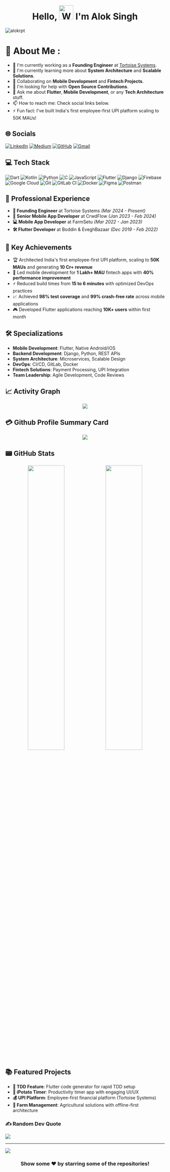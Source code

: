 <h1 align="center"> Hello, <img src="https://raw.githubusercontent.com/nixin72/nixin72/master/wave.gif" 
         alt="Waving hand animated gif"
         height="45"
         width="45" /> I'm Alok Singh</h1>

<p align="left"> <img src="https://komarev.com/ghpvc/?username=alokrpt&label=Views&color=blue&style=plastic&style=for-the-badge" alt="alokrpt" /> </p>

# 💫 About Me :
- 🔭 I'm currently working as a **Founding Engineer** at [Tortoise Systems](https://tortoise.pro/).
- 🌱 I'm currently learning more about **System Architecture** and **Scalable Solutions**.
- 👯 Collaborating on **Mobile Development** and **Fintech Projects**.
- 🤔 I'm looking for help with **Open Source Contributions**.
- 💬 Ask me about **Flutter**, **Mobile Development**, or any **Tech Architecture** stuff.
- 📫 How to reach me: Check social links below.
- ⚡ Fun fact: I've built India's first employee-first UPI platform scaling to 50K MAUs!

## 🌐 Socials
[![LinkedIn](https://img.shields.io/badge/LinkedIn-0077B5?style=for-the-badge&logo=linkedin&logoColor=white)](https://linkedin.com/in/alokrpt) [![Medium](https://img.shields.io/badge/Medium-12100E?style=for-the-badge&logo=medium&logoColor=white)](https://medium.com/@alokrpt) [![GitHub](https://img.shields.io/badge/GitHub-100000?style=for-the-badge&logo=github&logoColor=white)](https://github.com/alokrpt) [![Gmail](https://img.shields.io/badge/Gmail-D14836?style=for-the-badge&logo=gmail&logoColor=white)](mailto:alokrpt@gmail.com)

## 💻 Tech Stack
![Dart](https://img.shields.io/badge/dart-%230175C2.svg?style=for-the-badge&logo=dart&logoColor=white) ![Kotlin](https://img.shields.io/badge/kotlin-%230095D5.svg?style=for-the-badge&logo=kotlin&logoColor=white) ![Python](https://img.shields.io/badge/python-3670A0?style=for-the-badge&logo=python&logoColor=ffdd54) ![C](https://img.shields.io/badge/c-%2300599C.svg?style=for-the-badge&logo=c&logoColor=white) ![JavaScript](https://img.shields.io/badge/javascript-%23323330.svg?style=for-the-badge&logo=javascript&logoColor=%23F7DF1E) ![Flutter](https://img.shields.io/badge/Flutter-%2302569B.svg?style=for-the-badge&logo=Flutter&logoColor=white) ![Django](https://img.shields.io/badge/django-%23092E20.svg?style=for-the-badge&logo=django&logoColor=white) ![Firebase](https://img.shields.io/badge/firebase-%23039BE5.svg?style=for-the-badge&logo=firebase) ![Google Cloud](https://img.shields.io/badge/Google%20Cloud-%234285F4.svg?style=for-the-badge&logo=google-cloud&logoColor=white) ![Git](https://img.shields.io/badge/git-%23F05033.svg?style=for-the-badge&logo=git&logoColor=white) ![GitLab CI](https://img.shields.io/badge/gitlab%20ci-%23181717.svg?style=for-the-badge&logo=gitlab&logoColor=white) ![Docker](https://img.shields.io/badge/docker-%230db7ed.svg?style=for-the-badge&logo=docker&logoColor=white) ![Figma](https://img.shields.io/badge/figma-%23F24E1E.svg?style=for-the-badge&logo=figma&logoColor=white) ![Postman](https://img.shields.io/badge/Postman-FF6C37?style=for-the-badge&logo=postman&logoColor=white)

## 🏢 Professional Experience
- **🚀 Founding Engineer** at Tortoise Systems *(Mar 2024 - Present)*
- **📱 Senior Mobile App Developer** at CrwdFlow *(Jan 2023 - Feb 2024)*
- **💻 Mobile App Developer** at FarmSetu *(Mar 2022 - Jan 2023)*
- **🛠️ Flutter Developer** at Boddin & EveghBazaar *(Dec 2019 - Feb 2022)*

## 🎯 Key Achievements
- 🏆 Architected India's first employee-first UPI platform, scaling to **50K MAUs** and generating **10 Cr+ revenue**
- 🚀 Led mobile development for **1 Lakh+ MAU** fintech apps with **40% performance improvement**
- ⚡ Reduced build times from **15 to 6 minutes** with optimized DevOps practices
- 📈 Achieved **98% test coverage** and **99% crash-free rate** across mobile applications
- 🎮 Developed Flutter applications reaching **10K+ users** within first month

## 🛠️ Specializations
- **Mobile Development**: Flutter, Native Android/iOS
- **Backend Development**: Django, Python, REST APIs
- **System Architecture**: Microservices, Scalable Design
- **DevOps**: CI/CD, GitLab, Docker
- **Fintech Solutions**: Payment Processing, UPI Integration
- **Team Leadership**: Agile Development, Code Reviews

## 📈 Activity Graph
<p align="center">
	<img src="https://github-readme-activity-graph.vercel.app/graph?username=alokrpt&theme=minimal"/>
</p>

## 💳 Github Profile Summary Card
<p align="center">
  <img src="https://github-profile-summary-cards.vercel.app/api/cards/profile-details?username=alokrpt&theme=vue"/>
</p>

## 📟 GitHub Stats
<p align="center">
	<img width="48%" src="https://github-readme-stats.vercel.app/api?username=alokrpt&show_icons=true&theme=vue" />
	<img width="48%" src="https://github-readme-streak-stats.herokuapp.com/?user=alokrpt&theme=vue" />
</p>

## 📚 Featured Projects
- **🔧 TDD Feature**: Flutter code generator for rapid TDD setup
- **🍅 iPotato Timer**: Productivity timer app with engaging UI/UX
- **💰 UPI Platform**: Employee-first financial platform (Tortoise Systems)
- **🌾 Farm Management**: Agricultural solutions with offline-first architecture

### ✍️ Random Dev Quote
![](https://quotes-github-readme.vercel.app/api?type=horizontal&theme=vue)

---
[![](https://visitcount.itsvg.in/api?id=alokrpt&icon=0&color=1)](https://visitcount.itsvg.in)

<div align="center">

### Show some ❤️ by starring some of the repositories!

</div>
